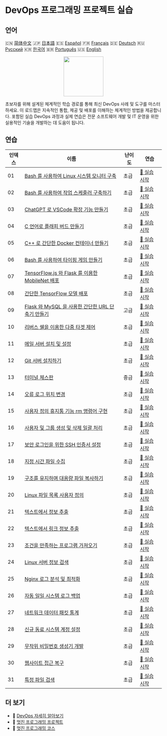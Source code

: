 # DevOps 프로그래밍 프로젝트 실습

## 언어

🇨🇳 [简体中文](README_zh.md) 🇯🇵 [日本語](README_ja.md) 🇪🇸 [Español](README_es.md) 🇫🇷 [Français](README_fr.md) 🇩🇪 [Deutsch](README_de.md) 🇷🇺 [Русский](README_ru.md) 🇰🇷 [한국어](README_ko.md) 🇧🇷 [Português](README_pt.md) 🇺🇸 [English](README.md) 

<div align="center">
<img width="128px" src="https://file.labex.io/path/a3Od9y18p0bV.png">
</div>

초보자를 위해 설계된 체계적인 학습 경로를 통해 최신 DevOps 사례 및 도구를 마스터하세요. 이 로드맵은 지속적인 통합, 제공 및 배포를 이해하는 체계적인 방법을 제공합니다. 포함된 실습 DevOps 과정과 실제 연습은 전문 소프트웨어 개발 및 IT 운영을 위한 실용적인 기술을 개발하는 데 도움이 됩니다.

## 연습

|   인덱스 | 이름                                                                                                                                       | 난이도   | 연습                                                                                                  |
|----------|--------------------------------------------------------------------------------------------------------------------------------------------|----------|-------------------------------------------------------------------------------------------------------|
|       01 | [Bash 를 사용하여 Linux 시스템 모니터 구축](https://labex.io/ko/courses/project-build-a-linux-system-monitor-using-bash)                   | 초급     | [🚀 실습 시작](https://labex.io/ko/courses/project-build-a-linux-system-monitor-using-bash)           |
|       02 | [Bash 를 사용하여 작업 스케줄러 구축하기](https://labex.io/ko/courses/project-build-a-task-scheduler-using-bash)                           | 초급     | [🚀 실습 시작](https://labex.io/ko/courses/project-build-a-task-scheduler-using-bash)                 |
|       03 | [ChatGPT 로 VSCode 확장 기능 만들기](https://labex.io/ko/courses/project-build-an-vscode-extension-with-chatgpt)                           | 초급     | [🚀 실습 시작](https://labex.io/ko/courses/project-build-an-vscode-extension-with-chatgpt)            |
|       04 | [C 언어로 플래피 버드 만들기](https://labex.io/ko/courses/project-building-flappy-bird-using-c)                                            | 초급     | [🚀 실습 시작](https://labex.io/ko/courses/project-building-flappy-bird-using-c)                      |
|       05 | [C++ 로 간단한 Docker 컨테이너 만들기](https://labex.io/ko/courses/project-creating-a-simple-docker-container-in-cpp)                      | 초급     | [🚀 실습 시작](https://labex.io/ko/courses/project-creating-a-simple-docker-container-in-cpp)         |
|       06 | [Bash 를 사용하여 타이핑 게임 만들기](https://labex.io/ko/courses/project-creating-a-typing-game-using-bash)                               | 초급     | [🚀 실습 시작](https://labex.io/ko/courses/project-creating-a-typing-game-using-bash)                 |
|       07 | [TensorFlow.js 와 Flask 를 이용한 MobileNet 배포](https://labex.io/ko/courses/project-deploying-mobilenet-with-tensorflowjs-and-flask)     | 초급     | [🚀 실습 시작](https://labex.io/ko/courses/project-deploying-mobilenet-with-tensorflowjs-and-flask)   |
|       08 | [간단한 TensorFlow 모델 배포](https://labex.io/ko/courses/project-deploying-a-simple-tensorflow-model)                                     | 초급     | [🚀 실습 시작](https://labex.io/ko/courses/project-deploying-a-simple-tensorflow-model)               |
|       09 | [Flask 와 MySQL 을 사용한 간단한 URL 단축기 만들기](https://labex.io/ko/courses/project-build-a-simple-url-shortener-with-flask-and-mysql) | 고급     | [🚀 실습 시작](https://labex.io/ko/courses/project-build-a-simple-url-shortener-with-flask-and-mysql) |
|       10 | [리버스 쉘을 이용한 다중 타겟 제어](https://labex.io/ko/courses/project-reverse-shell-to-control-multiple-targets)                         | 초급     | [🚀 실습 시작](https://labex.io/ko/courses/project-reverse-shell-to-control-multiple-targets)         |
|       11 | [메일 서버 설치 및 설정](https://labex.io/ko/courses/project-installing-and-configuring-a-mail-server)                                     | 초급     | [🚀 실습 시작](https://labex.io/ko/courses/project-installing-and-configuring-a-mail-server)          |
|       12 | [Git 서버 설치하기](https://labex.io/ko/courses/project-installing-a-git-server)                                                           | 초급     | [🚀 실습 시작](https://labex.io/ko/courses/project-installing-a-git-server)                           |
|       13 | [터미널 체스판](https://labex.io/ko/courses/project-chess-board-in-terminal)                                                               | 중급     | [🚀 실습 시작](https://labex.io/ko/courses/project-chess-board-in-terminal)                           |
|       14 | [오류 로그 위치 변경](https://labex.io/ko/courses/project-changing-the-error-log-location)                                                 | 초급     | [🚀 실습 시작](https://labex.io/ko/courses/project-changing-the-error-log-location)                   |
|       15 | [사용자 정의 휴지통 기능 rm 명령어 구현](https://labex.io/ko/courses/project-avoid-accidental-deletion)                                    | 초급     | [🚀 실습 시작](https://labex.io/ko/courses/project-avoid-accidental-deletion)                         |
|       16 | [사용자 및 그룹 생성 및 삭제 일괄 처리](https://labex.io/ko/courses/project-bulk-creation-and-deletion-of-users-and-groups)                | 초급     | [🚀 실습 시작](https://labex.io/ko/courses/project-bulk-creation-and-deletion-of-users-and-groups)    |
|       17 | [보안 로그인을 위한 SSH 인증서 설정](https://labex.io/ko/courses/project-certificate-configuration)                                        | 초급     | [🚀 실습 시작](https://labex.io/ko/courses/project-certificate-configuration)                         |
|       18 | [지정 시간 파일 수집](https://labex.io/ko/courses/project-collect-files-from-specified-time)                                               | 초급     | [🚀 실습 시작](https://labex.io/ko/courses/project-collect-files-from-specified-time)                 |
|       19 | [구조를 유지하며 대용량 파일 복사하기](https://labex.io/ko/courses/project-copy-specified-files)                                           | 초급     | [🚀 실습 시작](https://labex.io/ko/courses/project-copy-specified-files)                              |
|       20 | [Linux 파일 목록 사용자 정의](https://labex.io/ko/courses/project-directory-size)                                                          | 초급     | [🚀 실습 시작](https://labex.io/ko/courses/project-directory-size)                                    |
|       21 | [텍스트에서 정보 추출](https://labex.io/ko/courses/project-extracting-information-from-text)                                               | 초급     | [🚀 실습 시작](https://labex.io/ko/courses/project-extracting-information-from-text)                  |
|       22 | [텍스트에서 링크 정보 추출](https://labex.io/ko/courses/project-extracting-link-information-from-text)                                     | 초급     | [🚀 실습 시작](https://labex.io/ko/courses/project-extracting-link-information-from-text)             |
|       23 | [조건을 만족하는 프로그램 가져오기](https://labex.io/ko/courses/project-get-program-that-satisfies-the-condition)                          | 초급     | [🚀 실습 시작](https://labex.io/ko/courses/project-get-program-that-satisfies-the-condition)          |
|       24 | [Linux 서버 정보 검색](https://labex.io/ko/courses/project-get-system-information)                                                         | 초급     | [🚀 실습 시작](https://labex.io/ko/courses/project-get-system-information)                            |
|       25 | [Nginx 로그 분석 및 최적화](https://labex.io/ko/courses/project-log-analysis)                                                              | 초급     | [🚀 실습 시작](https://labex.io/ko/courses/project-log-analysis)                                      |
|       26 | [자동 일일 시스템 로그 백업](https://labex.io/ko/courses/project-log-backup)                                                               | 초급     | [🚀 실습 시작](https://labex.io/ko/courses/project-log-backup)                                        |
|       27 | [네트워크 데이터 패킷 통계](https://labex.io/ko/courses/project-network-data-packet-statistics)                                            | 초급     | [🚀 실습 시작](https://labex.io/ko/courses/project-network-data-packet-statistics)                    |
|       28 | [신규 동료 시스템 계정 설정](https://labex.io/ko/courses/project-new-colleague-system-account-setup)                                       | 초급     | [🚀 실습 시작](https://labex.io/ko/courses/project-new-colleague-system-account-setup)                |
|       29 | [무작위 비밀번호 생성기 개발](https://labex.io/ko/courses/project-password-generator)                                                      | 초급     | [🚀 실습 시작](https://labex.io/ko/courses/project-password-generator)                                |
|       30 | [웹사이트 접근 복구](https://labex.io/ko/courses/project-restore-access-to-website)                                                        | 초급     | [🚀 실습 시작](https://labex.io/ko/courses/project-restore-access-to-website)                         |
|       31 | [특정 파일 검색](https://labex.io/ko/courses/project-searching-for-specific-files)                                                         | 초급     | [🚀 실습 시작](https://labex.io/ko/courses/project-searching-for-specific-files)                      |

## 더 보기

- 🔗 [DevOps 자세히 알아보기](https://labex.io/ko/skilltrees/devops)
- 🔗 [멋진 프로그래밍 프로젝트](https://github.com/labex-labs/awesome-programming-projects)
- 🔗 [멋진 프로그래밍 코스](https://github.com/labex-labs/awesome-programming-courses)

